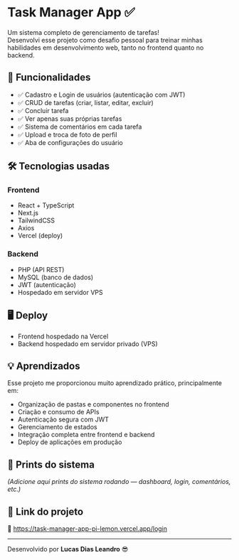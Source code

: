 # Task Manager App ✅

Um sistema completo de gerenciamento de tarefas!  
Desenvolvi esse projeto como desafio pessoal para treinar minhas habilidades em desenvolvimento web, tanto no frontend quanto no backend.  

## 🚀 Funcionalidades
- ✅ Cadastro e Login de usuários (autenticação com JWT)
- ✅ CRUD de tarefas (criar, listar, editar, excluir)
- ✅ Concluir tarefa
- ✅ Ver apenas suas próprias tarefas
- ✅ Sistema de comentários em cada tarefa
- ✅ Upload e troca de foto de perfil
- ✅ Aba de configurações do usuário

## 🛠️ Tecnologias usadas
### Frontend
- React + TypeScript
- Next.js
- TailwindCSS
- Axios
- Vercel (deploy)

### Backend
- PHP (API REST)
- MySQL (banco de dados)
- JWT (autenticação)
- Hospedado em servidor VPS

## 🖥️ Deploy
- Frontend hospedado na Vercel  
- Backend hospedado em servidor privado (VPS)

## 💡 Aprendizados
Esse projeto me proporcionou muito aprendizado prático, principalmente em:
- Organização de pastas e componentes no frontend
- Criação e consumo de APIs
- Autenticação segura com JWT
- Gerenciamento de estados
- Integração completa entre frontend e backend
- Deploy de aplicações em produção

## 📸 Prints do sistema
*(Adicione aqui prints do sistema rodando — dashboard, login, comentários, etc.)*

## 🚀 Link do projeto
🔗 https://task-manager-app-pi-lemon.vercel.app/login

---
Desenvolvido por **Lucas Dias Leandro** 😎  
